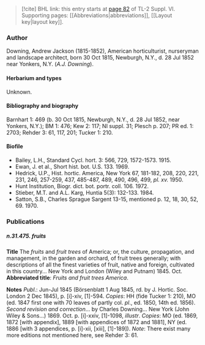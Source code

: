 > [!cite] BHL link: this entry starts at [page 82](https://www.biodiversitylibrary.org/item/103835#page/92/mode/1up) of TL-2 Suppl. VI.
> Supporting pages: [[Abbreviations|abbreviations]], [[Layout key|layout key]].

### Author

Downing, Andrew Jackson (1815-1852), American horticulturist, nurseryman and landscape architect, born 30 Oct 1815, Newburgh, N.Y., d. 28 Jul 1852 near Yonkers, N.Y. (*A.J. Downing*).

#### Herbarium and types

Unknown.

#### Bibliography and biography

Barnhart 1: 469 (b. 30 Oct 1815, Newburgh, N.Y., d. 28 Jul 1852, near Yonkers, N.Y.); BM 1: 476; Kew 2: 117; NI suppl. 31; Plesch p. 207; PR ed. 1: 2703; Rehder 3: 61, 117, 201; Tucker 1: 210.

#### Biofile

- Bailey, L.H., Standard Cycl. hort. 3: 566, 729, 1572-1573. 1915.
- Ewan, J. et al., Short hist. bot. U.S. 133. 1969.
- Hedrick, U.P., Hist. hortic. America, New York 67, 181-182, 208, 220, 221, 231, 246, 257-259, 437, 485-487, 489, 490, 496, 499, *pl. xv.* 1950.
- Hunt Institution, Biogr. dict. bot. portr. coll. 106. 1972.
- Stieber, M.T. and A.L. Karg, Huntia 5(3): 132-133. 1984.
- Satton, S.B., Charles Sprague Sargent 13-15, mentioned p. 12, 18, 30, 52, 69. 1970.

### Publications

##### n.31.475. fruits

**Title**
The *fruits* and *fruit trees* of America; or, the culture, propagation, and management, in the garden and orchard, of fruit trees generally; with descriptions of all the finest varieties of fruit, native and foreign, cultivated in this country... New York and London (Wiley and Putnam) 1845. Oct.
**Abbreviated title**: *Fruits and fruit trees America*.

**Notes**
*Publ*.: Jun-Jul 1845 (Börsenblatt 1 Aug 1845, rd. by J. Hortic. Soc. London 2 Dec 1845), p. \[i\]-xiv, \[1\]-594. *Copies*: HH (fide Tucker 1: 210), MO (ed. 1847 first one with 70 leaves of partly col. *pl*., ed. 1850, 14th ed. 1856).
*Second revision and correction*... by Charles Downing... New York (John Wiley & Sons...) 1869. Oct. p. \[i\]-xxiv, \[1\]-1098, *illustr*. *Copies*: MO (ed. 1869, 1872 \[with appendix\], 1889 \[with appendices of 1872 and 1881\], NY (ed. 1886 \[with 3 appendices, p. \[i\]-xii, \[xiii\], \[1\]-189\]).
*Note*: There exist many more editions not mentioned here, see Rehder 3: 61.

